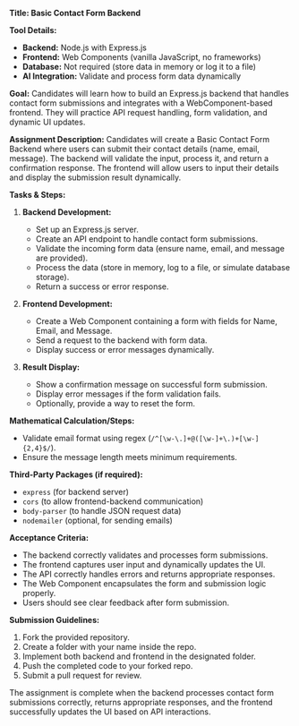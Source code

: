 **Title: Basic Contact Form Backend**

**Tool Details:**
- **Backend:** Node.js with Express.js
- **Frontend:** Web Components (vanilla JavaScript, no frameworks)
- **Database:** Not required (store data in memory or log it to a file)
- **AI Integration:** Validate and process form data dynamically

**Goal:**
Candidates will learn how to build an Express.js backend that handles contact form submissions and integrates with a WebComponent-based frontend. They will practice API request handling, form validation, and dynamic UI updates.

**Assignment Description:**
Candidates will create a Basic Contact Form Backend where users can submit their contact details (name, email, message). The backend will validate the input, process it, and return a confirmation response. The frontend will allow users to input their details and display the submission result dynamically.

**Tasks & Steps:**
1. **Backend Development:**
   - Set up an Express.js server.
   - Create an API endpoint to handle contact form submissions.
   - Validate the incoming form data (ensure name, email, and message are provided).
   - Process the data (store in memory, log to a file, or simulate database storage).
   - Return a success or error response.

2. **Frontend Development:**
   - Create a Web Component containing a form with fields for Name, Email, and Message.
   - Send a request to the backend with form data.
   - Display success or error messages dynamically.

3. **Result Display:**
   - Show a confirmation message on successful form submission.
   - Display error messages if the form validation fails.
   - Optionally, provide a way to reset the form.

**Mathematical Calculation/Steps:**
- Validate email format using regex (`/^[\w-\.]+@([\w-]+\.)+[\w-]{2,4}$/`).
- Ensure the message length meets minimum requirements.

**Third-Party Packages (if required):**
- `express` (for backend server)
- `cors` (to allow frontend-backend communication)
- `body-parser` (to handle JSON request data)
- `nodemailer` (optional, for sending emails)

**Acceptance Criteria:**
- The backend correctly validates and processes form submissions.
- The frontend captures user input and dynamically updates the UI.
- The API correctly handles errors and returns appropriate responses.
- The Web Component encapsulates the form and submission logic properly.
- Users should see clear feedback after form submission.

**Submission Guidelines:**
1. Fork the provided repository.
2. Create a folder with your name inside the repo.
3. Implement both backend and frontend in the designated folder.
4. Push the completed code to your forked repo.
5. Submit a pull request for review.

The assignment is complete when the backend processes contact form submissions correctly, returns appropriate responses, and the frontend successfully updates the UI based on API interactions.

